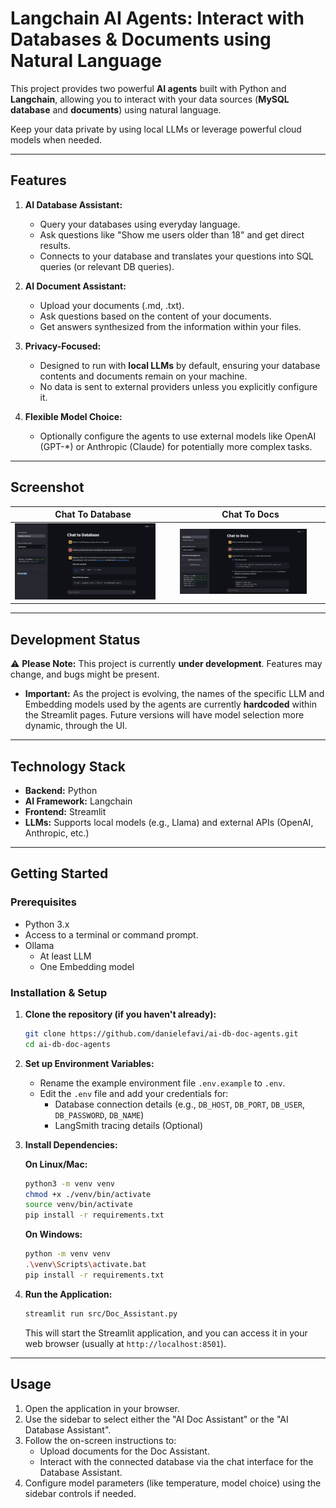 # Langchain AI Agents: Interact with Databases & Documents using Natural Language

This project provides two powerful **AI agents** built with Python and **Langchain**, allowing you to interact with your data sources (**MySQL database** and **documents**) using natural language. 

Keep your data private by using local LLMs or leverage powerful cloud models when needed.

---

## Features

1.  **AI Database Assistant:**
    * Query your databases using everyday language.
    * Ask questions like "Show me users older than 18" and get direct results.
    * Connects to your database and translates your questions into SQL queries (or relevant DB queries).

2.  **AI Document Assistant:**
    * Upload your documents (.md, .txt).
    * Ask questions based on the content of your documents.
    * Get answers synthesized from the information within your files.

3.  **Privacy-Focused:**
    * Designed to run with **local LLMs** by default, ensuring your database contents and documents remain on your machine.
    * No data is sent to external providers unless you explicitly configure it.

4.  **Flexible Model Choice:**
    * Optionally configure the agents to use external models like OpenAI (GPT-*) or Anthropic (Claude) for potentially more complex tasks.

---

## Screenshot

| Chat To Database | Chat To Docs |
| --- | --- |
| <img src="https://raw.githubusercontent.com/danielefavi/ai-db-doc-agents/refs/heads/main/.github-uploads/ai-agent-chat-to-database.png" width="90%" /> | <img src="https://raw.githubusercontent.com/danielefavi/ai-db-doc-agents/refs/heads/main/.github-uploads/ai-agent-chat-to-docs.png" width="90%" /> |

---

## Development Status

⚠️ **Please Note:** This project is currently **under development**. Features may change, and bugs might be present.

* **Important:** As the project is evolving, the names of the specific LLM and Embedding models used by the agents are currently **hardcoded** within the Streamlit pages. Future versions will have model selection more dynamic, through the UI.

---

## Technology Stack

* **Backend:** Python
* **AI Framework:** Langchain
* **Frontend:** Streamlit
* **LLMs:** Supports local models (e.g., Llama) and external APIs (OpenAI, Anthropic, etc.)

---

## Getting Started

### Prerequisites

* Python 3.x
* Access to a terminal or command prompt.
* Ollama
    * At least LLM
    * One Embedding model

### Installation & Setup

1.  **Clone the repository (if you haven't already):**
    ```bash
    git clone https://github.com/danielefavi/ai-db-doc-agents.git
    cd ai-db-doc-agents
    ```

2.  **Set up Environment Variables:**
    * Rename the example environment file `.env.example` to `.env`.
    * Edit the `.env` file and add your credentials for:
        * Database connection details (e.g., `DB_HOST`, `DB_PORT`, `DB_USER`, `DB_PASSWORD`, `DB_NAME`)
        * LangSmith tracing details (Optional)

3.  **Install Dependencies:**

    **On Linux/Mac:**
    ```sh
    python3 -m venv venv
    chmod +x ./venv/bin/activate
    source venv/bin/activate
    pip install -r requirements.txt
    ```

    **On Windows:**
    ```sh
    python -m venv venv
    .\venv\Scripts\activate.bat
    pip install -r requirements.txt
    ```

4.  **Run the Application:**
    ```sh
    streamlit run src/Doc_Assistant.py
    ```

    This will start the Streamlit application, and you can access it in your web browser (usually at `http://localhost:8501`).

---

## Usage

1.  Open the application in your browser.
2.  Use the sidebar to select either the "AI Doc Assistant" or the "AI Database Assistant".
3.  Follow the on-screen instructions to:
    * Upload documents for the Doc Assistant.
    * Interact with the connected database via the chat interface for the Database Assistant.
4.  Configure model parameters (like temperature, model choice) using the sidebar controls if needed.

